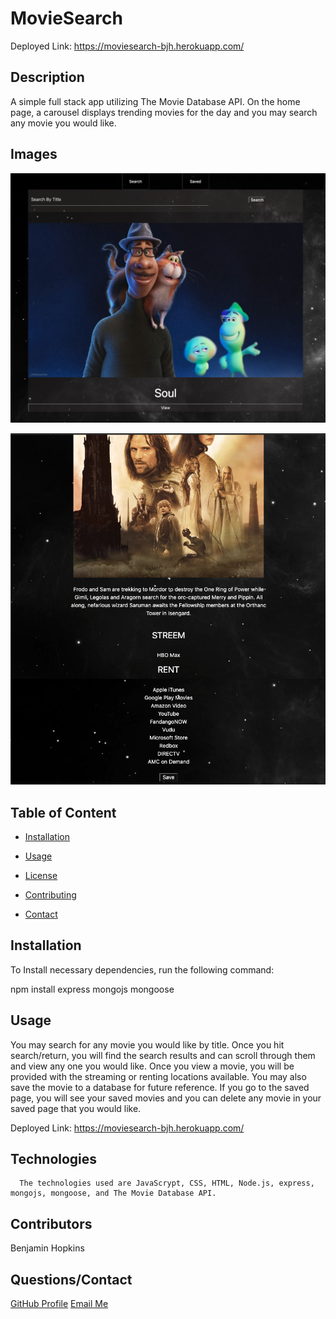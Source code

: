 
  # MovieSearch

  Deployed Link: https://moviesearch-bjh.herokuapp.com/

  ## Description

  A simple full stack app utilizing The Movie Database API. On the home page, a carousel displays trending movies for the day and you may search any movie you would like.

  ## Images

  <img src="1.png"></img>

  <img src="2.png"></img>

  
  ## Table of Content

  * [Installation](#installation)

  * [Usage](#usage)

  * [License](#license)

  * [Contributing](#contributors)

  * [Contact](#questions/contact)

  ## Installation

  To Install necessary dependencies, run the following command:
  
  npm install express mongojs mongoose

  ## Usage

  You may search for any movie you would like by title. Once you hit search/return, you will find the search results and can scroll through them and view any one you would like. Once you view a movie, you will be provided with the streaming or renting locations available. You may also save the movie to a database for future reference. If you go to the saved page, you will see your saved movies and you can delete any movie in your saved page that you would like.

  Deployed Link: https://moviesearch-bjh.herokuapp.com/
  
  ## Technologies

      The technologies used are JavaScrypt, CSS, HTML, Node.js, express, mongojs, mongoose, and The Movie Database API.

  ## Contributors

  Benjamin Hopkins

  ## Questions/Contact

  <a href="https://github.com/bh007183">GitHub Profile</a>
  <a href="mailto:bjhops17@gmail.com"> Email Me</a>
  
  



  